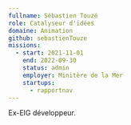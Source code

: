 ```yaml
---
fullname: Sébastien Touzé
role: Catalyseur d'idées
domaine: Animation
github: sebastienTouze
missions:
  - start: 2021-11-01
    end: 2022-09-30
    status: admin
    employer: Minitère de la Mer
    startups:
      - rapportnav
---
```

Ex-EIG développeur.